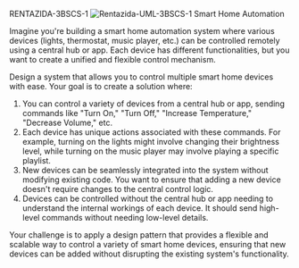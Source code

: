 RENTAZIDA-3BSCS-1
![Rentazida-UML-3BSCS-1](https://github.com/user-attachments/assets/5a3b62e5-61ad-44b3-b5a4-f297b3d2e577)
Smart Home Automation

Imagine you're building a smart home automation system where various devices (lights, thermostat, music player, etc.) can be controlled remotely using a central hub or app. Each device has different functionalities, but you want to create a unified and flexible control mechanism.

Design a system that allows you to control multiple smart home devices with ease. Your goal is to create a solution where:

1. You can control a variety of devices from a central hub or app, sending commands like "Turn On," "Turn Off," "Increase Temperature," "Decrease Volume," etc.
2. Each device has unique actions associated with these commands. For example, turning on the lights might involve changing their brightness level, while turning on the music player may involve playing a specific playlist.
3. New devices can be seamlessly integrated into the system without modifying existing code. You want to ensure that adding a new device doesn't require changes to the central control logic.
4. Devices can be controlled without the central hub or app needing to understand the internal workings of each device. It should send high-level commands without needing low-level details.
   
Your challenge is to apply a design pattern that provides a flexible and scalable way to control a variety of smart home devices, ensuring that new devices can be added without disrupting the existing system's functionality.
